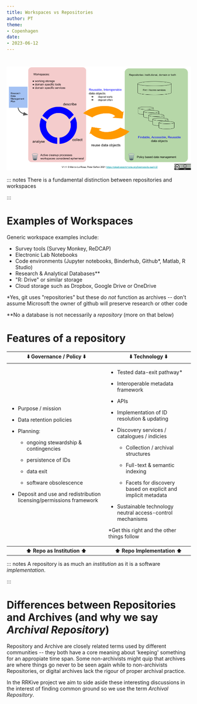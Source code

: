 ```yaml
---
title: Workspaces vs Repositories 
author: PT
theme:
- Copenhagen
date:
- 2023-06-12
---
```



# 

![](./research_data_cycle.png)


::: notes
There is a fundamental distinction between repositories and workspaces

:::

# Examples of Workspaces

Generic workspace examples include:

- Survey tools (Survey Monkey, ReDCAP)
- Electronic Lab Notebooks
- Code environments (Jupyter notebooks, Binderhub, Github*, Matlab, R Studio)
- Research & Analytical Databases**
- "R: Drive" or similar storage
- Cloud storage such as Dropbox, Google Drive or OneDrive

*Yes, git uses "repositories" but these do _not_ function as archives -- don't assume Microsoft the owner of github will preserve research or other code

**No a database is not necessarily a _repository_ (more on that below)



# Features of a repository

<table>
<thead>
<tr>
<th> ⬇️ Governance / Policy ⬇️</th>
<th> ⬇️ Technology ⬇️</th>
</tr>
</thead>
<tbody>
<tr>
<td>

-  Purpose / mission

-  Data retention policies 

-  Planning:

   -  ongoing stewardship & contingencies 

   -  persistence of IDs 

   - data exit

   - software obsolescence

-  Deposit and use and redistribution licensing/permissions framework


</td>
<td>

-  Tested data-exit pathway*

-  Interoperable metadata framework

-  APIs

-  Implementation of ID resolution & updating

-  Discovery services / catalogues / indicies

   -  Collection / archival structures

   -  Full-text & semantic indexing

   -  Facets for discovery based on explicit and implicit metadata

-  Sustainable technology neutral access-control mechanisms

*Get this right and the other things follow



</td>
</tr>
<tr>
<th>⬆️ Repo as Institution ⬆️</th>
<th>⬆️ Repo Implementation ⬆️</th>
</tr>
</tbody>
</table>

::: notes
A repository is as much an _institution_ as it is a software  _implementation_.

:::


# Differences between Repositories and Archives (and why we say _Archival Repository_)

Repository and Archive are closely related terms used by different communities -- they both have a core meaning about 'keeping' something for an appropiate time span. Some non-archivists might quip that archives are where things go never to be seen again while to non-archivists Repositories, or digital archives lack the rigour of proper archival practice.

In the RRKive project we aim to side aside these interesting discussions in the interest of finding common ground so we use the term _Archival Repository_.




